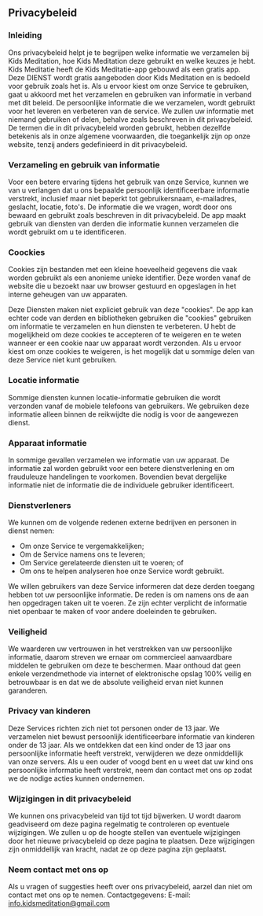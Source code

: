 Privacybeleid
----------------

### Inleiding
Ons privacybeleid helpt je te begrijpen welke informatie we verzamelen bij Kids Meditation, hoe Kids Meditation deze gebruikt en welke keuzes je hebt.
Kids Meditatie heeft de Kids Meditatie-app gebouwd als een gratis app. Deze DIENST wordt gratis aangeboden door Kids Meditation en is bedoeld voor gebruik zoals het is.
Als u ervoor kiest om onze Service te gebruiken, gaat u akkoord met het verzamelen en gebruiken van informatie in verband met dit beleid. De persoonlijke informatie die we verzamelen, wordt gebruikt voor het leveren en verbeteren van de service. We zullen uw informatie met niemand gebruiken of delen, behalve zoals beschreven in dit privacybeleid.
De termen die in dit privacybeleid worden gebruikt, hebben dezelfde betekenis als in onze algemene voorwaarden, die toegankelijk zijn op onze website, tenzij anders gedefinieerd in dit privacybeleid.

### Verzameling en gebruik van informatie
Voor een betere ervaring tijdens het gebruik van onze Service, kunnen we van u verlangen dat u ons bepaalde persoonlijk identificeerbare informatie verstrekt, inclusief maar niet beperkt tot gebruikersnaam, e-mailadres, geslacht, locatie, foto's. De informatie die we vragen, wordt door ons bewaard en gebruikt zoals beschreven in dit privacybeleid.
De app maakt gebruik van diensten van derden die informatie kunnen verzamelen die wordt gebruikt om u te identificeren.

### Coockies
Cookies zijn bestanden met een kleine hoeveelheid gegevens die vaak worden gebruikt als een anonieme unieke identifier. Deze worden vanaf de website die u bezoekt naar uw browser gestuurd en opgeslagen in het interne geheugen van uw apparaten.

Deze Diensten maken niet expliciet gebruik van deze "cookies". De app kan echter code van derden en bibliotheken gebruiken die "cookies" gebruiken om informatie te verzamelen en hun diensten te verbeteren. U hebt de mogelijkheid om deze cookies te accepteren of te weigeren en te weten wanneer er een cookie naar uw apparaat wordt verzonden. Als u ervoor kiest om onze cookies te weigeren, is het mogelijk dat u sommige delen van deze Service niet kunt gebruiken.

### Locatie informatie
Sommige diensten kunnen locatie-informatie gebruiken die wordt verzonden vanaf de mobiele telefoons van gebruikers. We gebruiken deze informatie alleen binnen de reikwijdte die nodig is voor de aangewezen dienst.

### Apparaat informatie
In sommige gevallen verzamelen we informatie van uw apparaat. De informatie zal worden gebruikt voor een betere dienstverlening en om frauduleuze handelingen te voorkomen. Bovendien bevat dergelijke informatie niet de informatie die de individuele gebruiker identificeert.

### Dienstverleners
We kunnen om de volgende redenen externe bedrijven en personen in dienst nemen:
* Om onze Service te vergemakkelijken;
* Om de Service namens ons te leveren;
* Om Service gerelateerde diensten uit te voeren; of
* Om ons te helpen analyseren hoe onze Service wordt gebruikt.

We willen gebruikers van deze Service informeren dat deze derden toegang hebben tot uw persoonlijke informatie. De reden is om namens ons de aan hen opgedragen taken uit te voeren. Ze zijn echter verplicht de informatie niet openbaar te maken of voor andere doeleinden te gebruiken.

### Veiligheid
We waarderen uw vertrouwen in het verstrekken van uw persoonlijke informatie, daarom streven we ernaar om commercieel aanvaardbare middelen te gebruiken om deze te beschermen. Maar onthoud dat geen enkele verzendmethode via internet of elektronische opslag 100% veilig en betrouwbaar is en dat we de absolute veiligheid ervan niet kunnen garanderen.

### Privacy van kinderen
Deze Services richten zich niet tot personen onder de 13 jaar. We verzamelen niet bewust persoonlijk identificeerbare informatie van kinderen onder de 13 jaar. Als we ontdekken dat een kind onder de 13 jaar ons persoonlijke informatie heeft verstrekt, verwijderen we deze onmiddellijk van onze servers. Als u een ouder of voogd bent en u weet dat uw kind ons persoonlijke informatie heeft verstrekt, neem dan contact met ons op zodat we de nodige acties kunnen ondernemen.

### Wijzigingen in dit privacybeleid
We kunnen ons privacybeleid van tijd tot tijd bijwerken. U wordt daarom geadviseerd om deze pagina regelmatig te controleren op eventuele wijzigingen. We zullen u op de hoogte stellen van eventuele wijzigingen door het nieuwe privacybeleid op deze pagina te plaatsen. Deze wijzigingen zijn onmiddellijk van kracht, nadat ze op deze pagina zijn geplaatst.

### Neem contact met ons op
Als u vragen of suggesties heeft over ons privacybeleid, aarzel dan niet om contact met ons op te nemen.
Contactgegevens:
E-mail: info.kidsmeditation@gmail.com
